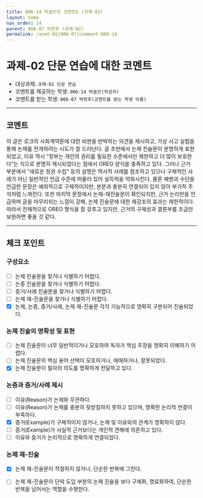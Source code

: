 ```yaml
---
title: 006-14 박솔민의 코멘트b (과제-02) 
layout: home
nav_order: 14
parent: 006-07 박현후 (과제-02)
permalink: /asmt-02/006-07/comment-006-14
---
```


# 과제-02 단문 연습에 대한 코멘트

- 대상과제: `과제-02 단문 연습`
- 코멘트를 제공하는 학생: `006-14 박솔민(작성자)` 
- 코멘트를 받는 학생: `006-07 박현후(코멘트를 받는 학생 이름)` 

---

## 코멘트

이 글은 로크의 사회계약론에 대한 비판을 반박하는 의견을 제시하고, 가상 사고 실험을 통해 논제를 전개하려는 시도가 잘 드러난다. 글 초반에서 논제 진술문이 분명하게 표현되었고, 이유 역시 “정부는 개인의 권리를 필요한 수준에서만 제한하고 더 많이 보호한다”는 식으로 분명히 제시되었다는 점에서 OREO 양식을 충족하고 있다. 그러나 근거 부분에서 “새로운 정권 수립” 등의 설명은 역사적 사례를 참조하고 있으나 구체적인 사례가 아닌 일반적인 언급 수준에 머물러 있어 설득력을 약화시킨다. 물론 예멘과 수단을 언급한 문장은 예외적으로 구체적이지만, 본문과 충분히 연결되어 있지 않아 부가적 주석처럼 느껴진다. 또한 마지막 문장에서 논제-재진술문이 확인되지만, 근거 논리만을 언급하며 글을 마무리되는 느낌이 강해, 논제 진술문에 대한 재강조의 효과는 제한적이다. 따라서 전체적으로 OREO 형식을 잘 갖추고 있지만, 근거의 구체성과 결론부를 조금만 보완하면 좋을 것 같다.

---

## 체크 포인트

### **구성요소**
- [ ] 논제 진술문을 찾거나 식별하기 어렵다.
- [ ] 논증 진술문을 찾거나 식별하기 어렵다.
- [ ] 증거/사례 진술문을 찾거나 식별하기 어렵다.
- [ ] 논제 재-진술문을 찾거나 식별하기 어렵다.
- [x] 논제, 논증, 증거/사례, 논제 재-진술문 각각 기능적으로 명확히 구분되어 진술되었다.

### **논제 진술의 명확성 및 표현**  
- [ ] 논제 진술문이 너무 일반적이거나 모호하여 독자가 핵심 주장을 명확히 이해하기 어렵다.  
- [ ] 논제 진술문의 핵심 용어 선택이 모호하거나, 애매하거나, 잘못되었다.  
- [x] 논제 진술문이 필자의 의도를 명확하게 전달하고 있다.  

### **논증과 증거/사례 제시**  
- [ ] 이유(Reason)가 논제와 무관하다.
- [ ] 이유(Reason)가 논제를 충분히 뒷받침하지 못하고 있으며, 명확한 논리적 연결이 부족하다.  
- [x] 증거(Example)가 구체적이지 않거나, 논제 및 이유와의 관계가 명확하지 않다. 
- [ ] 증거(Example)가 사실적 근거보다는 개인적 견해에 의존하고 있다.  
- [ ] 이유와 증거가 논리적으로 명확하게 연결되었다.  

### **논제 재-진술**  
- [x] 논제 재-진술문이 적절하지 않거나, 단순한 반복에 그친다.   
- [ ] 논제 재-진술문이 단락 도입 부분의 논제 진술을 보다 구체화, 명료화하여, 단순한 반복을 넘어서는 역할을 수행한다.  

